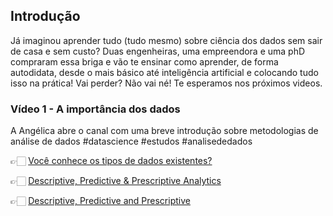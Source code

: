 ## Introdução

Já imaginou aprender tudo (tudo mesmo) sobre ciência dos dados sem sair de casa e sem custo?
Duas engenheiras, uma empreendora e uma phD compraram essa briga e vão te ensinar como aprender, de forma autodidata, desde o mais básico até inteligência artificial e colocando tudo isso na prática!
Vai perder? Não vai né! Te esperamos nos próximos videos.

### Vídeo 1 - A importância dos dados

A Angélica abre o canal com uma breve introdução sobre metodologias de análise de dados #datascience #estudos #analisededados

👉🏻 [Você conhece os tipos de dados existentes?](https://www.reamp.com.br/blog/2017/07/voce-conhece-quais-sao-os-tipos-de-dados-existentes/)

👉🏻 [Descriptive, Predictive & Prescriptive Analytics](https://studyonline.unsw.edu.au/blog/descriptive-predictive-prescriptive-analytics)

👉🏻 [Descriptive, Predictive and Prescriptive](https://www.gurobi.com/company/about-gurobi/prescriptive-analytics/)
